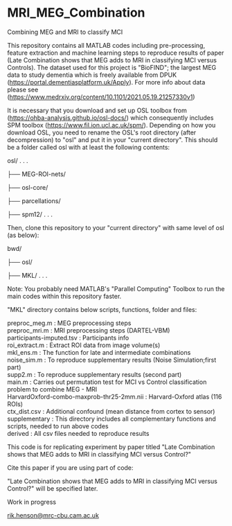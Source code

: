 # MRI_MEG_Combination
Combining MEG and MRI  to classify MCI

This repository contains all MATLAB codes including pre-processing, feature extraction and machine learning steps to reproduce results of paper (Late Combination shows that MEG adds to MRI in classifying MCI versus Controls).
The dataset used for this project is "BioFIND"; the largest MEG data to study dementia which is freely available from DPUK (https://portal.dementiasplatform.uk/Apply). For more info about data please see (https://www.medrxiv.org/content/10.1101/2021.05.19.21257330v1)

It is necessary that you download and set up OSL toolbox from (https://ohba-analysis.github.io/osl-docs/) which consequently includes SPM toolbox (https://www.fil.ion.ucl.ac.uk/spm/). Depending on how you download OSL, you need to rename the OSL's root directory (after decompression) to "osl" and put it in your "current directory". This should be a folder called osl with at least the following contents:

osl/ . . .

├── MEG-ROI-nets/

├── osl-core/

├── parcellations/

├── spm12/ . . .

Then, clone this repository to your "current directory" with same level of osl (as below):

bwd/

├── osl/

├── MKL/ . . .

Note: You probably need MATLAB's "Parallel Computing" Toolbox to run the main codes within this repository faster.

"MKL" directory contains below scripts, functions, folder and files:

preproc_meg.m : MEG preprocessing steps  
preproc_mri.m : MRI preprocessing steps (DARTEL-VBM)  
participants-imputed.tsv : Participants info  
roi_extract.m : Extract ROI data from image volume(s)  
mkl_ens.m : The function for late and intermediate combinations 
noise_sim.m : To reproduce supplementary results (Noise Simulation;first part)   
supp2.m : To reproduce supplementary results (second part)  
main.m : Carries out permutation test for MCI vs Control classification problem to combine MEG - MRI  
HarvardOxford-combo-maxprob-thr25-2mm.nii : Harvard-Oxford atlas (116 ROIs)  
ctx_dist.csv :  Additional confound (mean distance from cortex to sensor)  
supplementary : This directory includes all complementary functions and scripts, needed to run above codes  
derived : All csv files needed to reproduce results  

This code is for replicating experiment by paper titled "Late Combination shows that MEG adds to MRI in classifying MCI versus Control?"

Cite this paper if you are using part of code:

"Late Combination shows that MEG adds to MRI in classifying MCI versus Control?" will be specified later.  

Work in progress

rik.henson@mrc-cbu.cam.ac.uk
